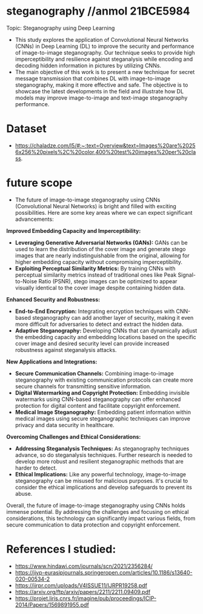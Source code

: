 # steganography //anmol 21BCE5984
Topic: Steganography using Deep Learning

- This study explores the application of Convolutional Neural Networks (CNNs) in Deep Learning (DL) to improve the security and performance of image-to-image steganography. Our technique seeks to provide high imperceptibility and resilience against steganalysis while encoding and decoding hidden information in pictures by utilizing CNNs.
- The main objective of this work is to present a new technique for secret message transmission that combines DL with image-to-image steganography, making it more effective and safe. The objective is to showcase the latest developments in the field and illustrate how DL models may improve image-to-image and text-image steganography performance. 
# Dataset 
- https://chaladze.com/l5/#:~:text=Overview&text=Images%20are%20256x256%20pixels%2C%20color,400%20test%20images%20per%20class.
  
# future scope
  - The future of image-to-image steganography using CNNs (Convolutional Neural Networks) is bright and filled with exciting possibilities. Here are some key areas where we can expect significant advancements:

**Improved Embedding Capacity and Imperceptibility:**

* **Leveraging Generative Adversarial Networks (GANs):** GANs can be used to learn the distribution of the cover image and generate stego images that are nearly indistinguishable from the original, allowing for higher embedding capacity without compromising imperceptibility.
* **Exploiting Perceptual Similarity Metrics:** By training CNNs with perceptual similarity metrics instead of traditional ones like Peak Signal-to-Noise Ratio (PSNR), stego images can be optimized to appear visually identical to the cover image despite containing hidden data.

**Enhanced Security and Robustness:**

* **End-to-End Encryption:** Integrating encryption techniques with CNN-based steganography can add another layer of security, making it even more difficult for adversaries to detect and extract the hidden data.
* **Adaptive Steganography:** Developing CNNs that can dynamically adjust the embedding capacity and embedding locations based on the specific cover image and desired security level can provide increased robustness against steganalysis attacks.

**New Applications and Integrations:**

* **Secure Communication Channels:** Combining image-to-image steganography with existing communication protocols can create more secure channels for transmitting sensitive information.
* **Digital Watermarking and Copyright Protection:** Embedding invisible watermarks using CNN-based steganography can offer enhanced protection for digital content and facilitate copyright enforcement.
* **Medical Image Steganography:** Embedding patient information within medical images using secure steganographic techniques can improve privacy and data security in healthcare.

**Overcoming Challenges and Ethical Considerations:**

* **Addressing Steganalysis Techniques:** As steganography techniques advance, so do steganalysis techniques. Further research is needed to develop more robust and resilient steganographic methods that are harder to detect.
* **Ethical Implications:** Like any powerful technology, image-to-image steganography can be misused for malicious purposes. It's crucial to consider the ethical implications and develop safeguards to prevent its abuse.

Overall, the future of image-to-image steganography using CNNs holds immense potential. By addressing the challenges and focusing on ethical considerations, this technology can significantly impact various fields, from secure communication to data protection and copyright enforcement.

  # References I studied:
- https://www.hindawi.com/journals/scn/2021/2356284/
- https://jivp-eurasipjournals.springeropen.com/articles/10.1186/s13640-020-00534-2
- https://ijrpr.com/uploads/V4ISSUE11/IJRPR19258.pdf
- https://arxiv.org/ftp/arxiv/papers/2211/2211.09409.pdf
- https://projet.liris.cnrs.fr/imagine/pub/proceedings/ICIP-2014/Papers/1569891955.pdf

